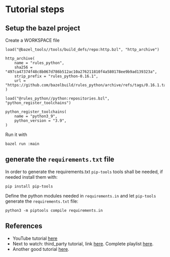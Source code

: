# Tutorial steps

## Setup the bazel project

Create a WORKSPACE file

```shell
load("@bazel_tools//tools/build_defs/repo:http.bzl", "http_archive")

http_archive(
    name = "rules_python",
    sha256 = "497ca47374f48c8b067d786b512ac10a276211810f4a580178ee9b9ad139323a",
    strip_prefix = "rules_python-0.16.1",
    url = "https://github.com/bazelbuild/rules_python/archive/refs/tags/0.16.1.tar.gz",
)

load("@rules_python//python:repositories.bzl", "python_register_toolchains")

python_register_toolchains(
    name = "python3_9",
    python_version = "3.9",
)
```

Run it with

```shell
bazel run :main
```

## generate the `requirements.txt` file

In order to generate the requirements.txt `pip-tools` tools shall be needed, if needed install them with:

```shell
pip install pip-tools
```

Define the python modules needed in `requirements.in` and let `pip-tools` generate the `requirements.txt` file:

```shell
python3 -m piptools compile requirements.in 
```

## References

* YouTube tutorial [here](https://www.youtube.com/watch?v=y9GpV_K17xo)
* Next to watch: third_party tutorial, link [here](https://www.youtube.com/watch?v=bhirT014eCE). Complete playlist [here](https://www.youtube.com/watch?v=y9GpV_K17xo&list=PLDgAeh9AGP98VZoFi39t0jXYqkHzcC01m).
* Another good tutorial [here](https://testdriven.io/blog/bazel-builds/).
